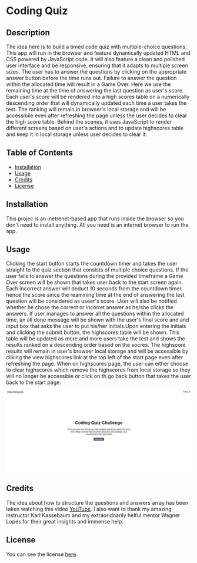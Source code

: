 # Coding Quiz 

## Description 
The idea here is to build a timed code quiz with multiple-choice questions. This app will run in the browser and feature dynamically updated HTML and CSS powered by JavaScript code. It will also feature a clean and polished user interface and be responsive, ensuring that it adapts to multiple screen sizes. The user has to answer the questions by clicking on the appropriate answer button before the time runs out. Failure to answer the question within the allocated time will result in a Game Over. Here we use the remaining time at the time of answering the last question as user's score. Each user's score will be rendered into a high scores table on a numerically descending order that will dynamically updated each time a user takes the test. The ranking will remain in browser's local storage and will be accessibile even after refreshing the page unless the user decides to clear the high score table. Behind the scenes, it uses JavaScript to render different screens based on user's actions and to update highscores table and keep it in local storage unless user decides to clear it. 

## Table of Contents 

* [Installation](#installation)
* [Usage](#usage)
* [Credits](#credits)
* [License](#license)


## Installation

This projec is an inetrenet-based app that runs inside the browser so you don't need to install anything. All you need is an internet browser to run the app. 


## Usage 

Clicking the start button starts the countdown timer and takes the user straight to the quiz section that consists of multiple choice questions. If the user fails to answer the questions during the provided timeframe a Game Over screen will be shown that takes user back to the start screen again. Each incorrect answer will deduct 10 seconds from the countdown timer, hence the score since the reamining time at the end of answering the last question will be considered as useer's score. User will also be notified whether he chose the correct or incorret answer as he/she clicks the answers. If user manages to answer all the questions within the allocated time, an all done message will be shown with the user's final score and and input box that asks the user to put his/her initials.Upon entering the initials and clicking the submit button, the highscores table will be shown. This table will be updated as more and more users take the test and shows the results ranked on a descending order based on the socres. The highscore results will remain in user's browser local storage and will be accessible by cliking the view highscores link at the top left of the start page even after refreshing the page. When on highscores page, the user can either choose to clear highscores which remove the highscores from local storage so they will no longer be accessible or click on th go back button that takes the user back to the start page. 

![alt text](https://github.com/Mohammad-Pishdar/quiz/blob/master/ezgif.com-gif-maker.gif)


## Credits

The idea about how to structure the questions and answers array has been taken watching this video [YouTube](https://www.youtube.com/watch?v=riDzcEQbX6k&t=1019s). I also want to thank my amazing instructor Karl Kassebaum and my extraoridnarily helful mentor Wagner Lopes for their great insights and immense help.

## License

You can see the license [here](https://github.com/Mohammad-Pishdar/quiz/blob/master/LICENSE).






